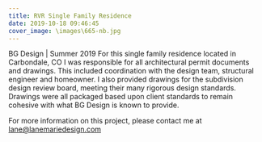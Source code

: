 ```yaml
---
title: RVR Single Family Residence
date: 2019-10-18 09:46:45
cover_image: \images\665-nb.jpg
---
```

BG Design | Summer 2019
For this single family residence located in Carbondale, CO I was responsible for all architectural permit documents and drawings. This included coordination with the design team, structural engineer and homeowner. I also provided drawings for the subdivision design review board, meeting their many rigorous design standards. Drawings were all packaged based upon client standards to remain cohesive with what BG Design is known to provide.

For more information on this project, please contact me at lane@lanemariedesign.com
